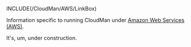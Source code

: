 INCLUDE(/CloudMan/AWS/LinkBox)

Information specific to running CloudMan under [Amazon Web Services (AWS)](http://aws.amazon.com).

It's, um, under construction.
